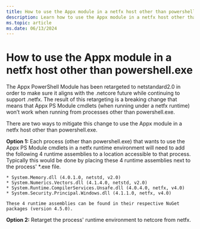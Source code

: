 ```yaml
---
title: How to use the Appx module in a netfx host other than powershell.exe
description: Learn how to use the Appx module in a netfx host other than powershell.exe.
ms.topic: article
ms.date: 06/13/2024
---
```


# How to use the Appx module in a netfx host other than powershell.exe

The Appx PowerShell Module has been retargeted to netstandard2.0 in order to make sure it aligns with the .netcore future while continuing to support .netfx. The result of this retargeting is a breaking change that means that Appx PS Module cmdlets (when running under a netfx runtime) won’t work when running from processes other than powershell.exe.

There are two ways to mitigate this change to use the Appx module in a netfx host other than powershell.exe.

**Option 1:** Each process (other than powershell.exe) that wants to use the Appx PS Module cmdlets in a netfx runtime environment will need to add the following 4 runtime assemblies to a location accessible to that process.  Typically this would be done by placing these 4 runtime assemblies next to the process' *.exe file.

    * System.Memory.dll (4.0.1.0, netstd, v2.0)
    * System.Numerics.Vectors.dll (4.1.4.0, netstd, v2.0)
    * System.Runtime.CompilerServices.Unsafe.dll (4.0.4.0, netfx, v4.0)
    * System.Security.Principal.Windows.dll (4.1.1.0, netfx, v4.0)

    These 4 runtime assemblies can be found in their respective NuGet packages (version 4.5.0).

**Option 2:** Retarget the process' runtime environment to netcore from netfx. 




 

 